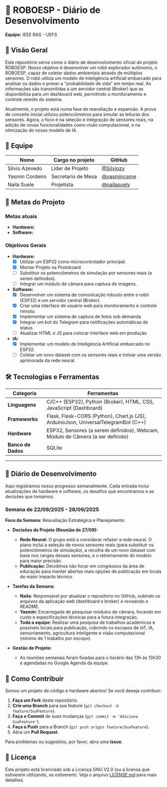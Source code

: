 # 🤖 ROBOESP - Diário de Desenvolvimento

**Equipe:** IEEE RAS - UEFS

## 📝 Visão Geral

Este repositório serve como o diário de desenvolvimento oficial do projeto ROBOESP. Nosso objetivo é desenvolver um robô explorador autônomo, o ROBOESP, capaz de coletar dados ambientais através de múltiplos sensores. O robô utiliza um modelo de inteligência artificial embarcado para analisar os dados e prever a "probabilidade de vida" em tempo real. As informações são transmitidas a um servidor central (Broker) que as disponibiliza para um dashboard web, permitindo o monitoramento e controle remoto do sistema.

Atualmente, o projeto está numa fase de reavaliação e expansão. A prova de conceito inicial utilizou potenciômetros para simular as leituras dos sensores. Agora, o foco é na seleção e integração de sensores reais, na adição de novas funcionalidades como visão computacional, e na otimização do nosso modelo de IA.

## 👥 Equipe

| Nome                 | Cargo no projeto             | GitHub                                     |
| -------------------- | ------------------------- | ------------------------------------------ |
| Silvio Azevedo    | Líder de Projeto | [@Silviozv](https://github.com/Silviozv)   |
| Yasmin Cordeiro  | Secretario de Mesa   | [@yasmincsme](https://github.com/yasmincsme)   |
| Naila Suele    | Projetista   | [@nailasuely](https://github.com/nailasuely)   |

## 🎯 Metas do Projeto

### Metas atuais

  * **Hardware:** 
  * **Software:** 

### Objetivos Gerais

- **Hardware:**
    - [x] Utilizar um ESP32 como microcontrolador principal.
    - [x] Montar Projeto na Protoboard
    - [ ] Substituir os potenciômetros de simulação por sensores reais (a serem definidos).
    - [ ] Integrar um módulo de câmara para captura de imagens.

- **Software:**
    - [x] Desenvolver um sistema de comunicação robusto entre o robô (ESP32) e um servidor central (Broker).
    - [x] Criar uma interface de usuário web para monitoramento e controle remoto.
    - [x] Implementar um sistema de captura de fotos sob demanda.
    - [x] Integrar um bot do Telegram para notificações automáticas de status.
    - [ ] Atualizar HTML e JS para colocar interface web em produção
- **IA:**
    - [x] Implementar um modelo de Inteligência Artificial embarcado no ESP32.
    - [ ] Coletar um novo dataset com os sensores reais e treinar uma versão aprimorada da rede neural.

## 🛠️ Tecnologias e Ferramentas

| Categoria      | Ferramentas                                                        |
| -------------- | ------------------------------------------------------------------ |
| **Linguagens** | C/C++ (ESP32), Python (Broker), HTML, CSS, JavaScript (Dashboard) |
| **Frameworks** | Flask, Flask-CORS (Python), Chart.js (JS), ArduinoJson, UniversalTelegramBot (C++) |
| **Hardware** | ESP32, Sensores (a serem definidos), Webcam, Módulo de Câmera (a ser definido) |
| **Banco de Dados** | SQLite                                                           |


-----

## 📓 Diário de Desenvolvimento

Aqui registramos nosso progresso semanalmente. Cada entrada inclui atualizações de hardware e software, os desafios que encontramos e as decisões que tomamos.

### Semana de 22/09/2025 - 28/09/2025

**Foco da Semana:** Reavaliação Estratégica e Planejamento

* **Decisões de Projeto (Reunião de 27/09):**
    * **Rede Neural:** O grupo está a considerar refazer a rede neural. O plano inclui a seleção de novos sensores reais (para substituir os potenciômetros de simulação), a recolha de um novo dataset com base nos ranges desses sensores, e o retreinamento do modelo para maior precisão.
    * **Publicação:** Decidimos não focar em congressos da área de educação para manter abertas mais opções de publicação em locais de maior impacto técnico.

* **Tarefas da Semana:**
    * **Naila:** Responsável por atualizar o repositório no GitHub, subindo os arquivos da aplicação web (dashboard e broker) e revisando o README.
    * **Yasmin:** Encarregada de pesquisar módulos de câmara, focando em custo e especificações técnicas para a futura integração.
    * **Toda a equipe:** Realizar uma pesquisa de trabalhos académicos e possíveis locais para publicação, cobrindo os escopos de IoT, IA, sensoriamento, agricultura inteligente e visão computacional (mínimo de 1 trabalho por escopo).

* **Gestão de Projeto:**
    * As reuniões semanais foram fixadas para o horário das 13h às 13h30 e agendadas no Google Agenda da equipe.


## 🚀 Como Contribuir

Somos um projeto de código e hardware abertos\! Se você deseja contribuir:

1. **Faça um Fork** deste repositório.
2. **Crie uma Branch** para sua feature (`git checkout -b feature/SuaFeature`).
3. **Faça o Commit** de suas mudanças (`git commit -m 'Adiciona SuaFeature'`).
4. **Faça o Push** para a Branch (`git push origin feature/SuaFeature`).
5. Abra um **Pull Request**.

Para problemas ou sugestões, por favor, abra uma **Issue**.

## 📄 Licença

Este projeto está licenciado sob a Licença GNU V2.0 (ou a licensa que estiverem utilizando, se estiverem). Veja o arquivo [LICENSE.md](LICENSE.md) para mais detalhes.
